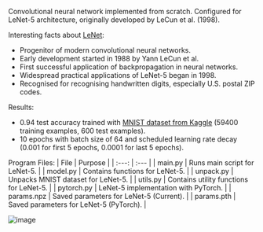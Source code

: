 Convolutional neural network implemented from scratch. Configured for LeNet-5 architecture, originally developed by LeCun et al. (1998).

Interesting facts about [LeNet](https://en.wikipedia.org/wiki/LeNet):

- Progenitor of modern convolutional neural networks.
- Early development started in 1988 by Yann LeCun et al.
- First successful application of backpropagation in neural networks.
- Widespread practical applications of LeNet-5 began in 1998.
- Recognised for recognising handwritten digits, especially U.S. postal ZIP codes.

Results:

- 0.94 test accuracy trained with [MNIST dataset from Kaggle](https://www.kaggle.com/datasets/hojjatk/mnist-dataset) (59400 training examples, 600 test examples).
- 10 epochs with batch size of 64 and scheduled learning rate decay (0.001 for first 5 epochs, 0.0001 for last 5 epochs).

Program Files:
| File | Purpose |
| :---: | :--- |
| main.py | Runs main script for LeNet-5. |
| model.py | Contains functions for LeNet-5. |
| unpack.py | Unpacks MNIST dataset for LeNet-5. |
| utils.py | Contains utility functions for LeNet-5. |
| pytorch.py | LeNet-5 implementation with PyTorch. |
| params.npz | Saved parameters for LeNet-5 (Current). |
| params.pth | Saved parameters for LeNet-5 (PyTorch). |

![image](https://github.com/obdwinston/Convolutional-Network/assets/104728656/e2cff080-f76f-4e59-b86b-63d184a46803)



